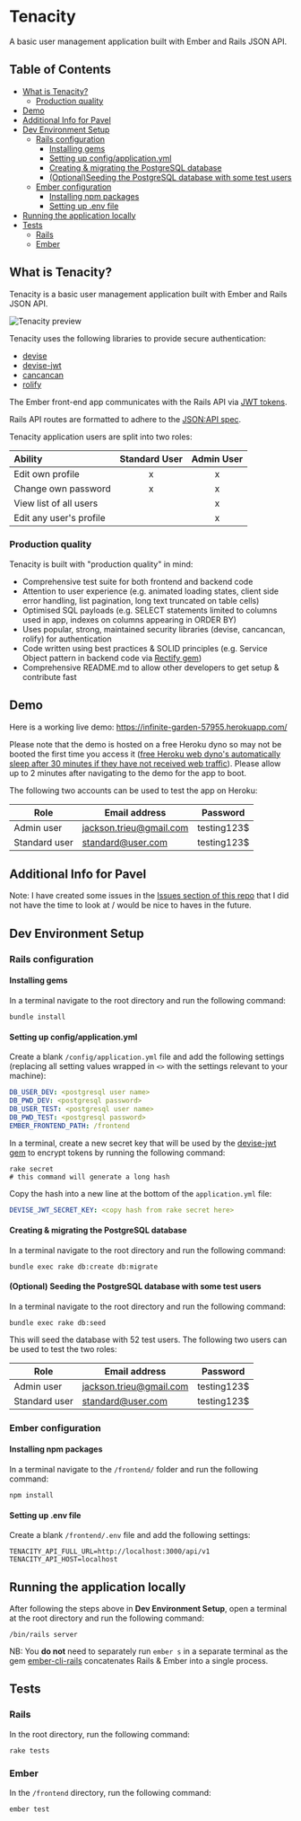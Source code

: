 # Tenacity

A basic user management application built with Ember and Rails JSON API.

## Table of Contents

- [What is Tenacity?](#what-is-tenacity)
  - [Production quality](#production-quality)
- [Demo](#demo)
- [Additional Info for Pavel](#additional-info-for-pavel)
- [Dev Environment Setup](#dev-environment-setup)
  - [Rails configuration](#rails-configuration)
    - [Installing gems](#installing-gems)
    - [Setting up config/application.yml](#setting-up-configapplicationyml)
    - [Creating & migrating the PostgreSQL database](#creating--migrating-the-postgresql-database)
    - [(Optional)Seeding the PostgreSQL database with some test users](#optional-seeding-the-postgresql-database-with-some-test-users)
  - [Ember configuration](#ember-configuration)
    - [Installing npm packages](#installing-npm-packages)
    - [Setting up .env file](#setting-up-env-file)
- [Running the application locally](#running-the-application-locally)
- [Tests](#demo)
  - [Rails](#rails)
  - [Ember](#ember)

## What is Tenacity?

Tenacity is a basic user management application built with Ember and Rails JSON API.

![Tenacity preview](https://user-images.githubusercontent.com/5061912/51108133-35723d00-1845-11e9-9220-8dd427ff1b2f.png)

Tenacity uses the following libraries to provide secure authentication:
- [devise](https://github.com/plataformatec/devise)
- [devise-jwt](https://github.com/waiting-for-dev/devise-jwt)
- [cancancan](https://github.com/CanCanCommunity/cancancan)
- [rolify](https://github.com/RolifyCommunity/rolify)

The Ember front-end app communicates with the Rails API via [JWT tokens](https://jwt.io/).

Rails API routes are formatted to adhere to the [JSON:API spec](https://jsonapi.org/).

Tenacity application users are split into two roles:

| Ability                 | Standard User | Admin User |
| :---                    |     :---:     |    :---:   |
| Edit own profile        |       x       |      x     |
| Change own password     |       x       |      x     |
| View list of all users  |               |      x     |
| Edit any user's profile |               |      x     |

### Production quality
Tenacity is built with "production quality" in mind:
- Comprehensive test suite for both frontend and backend code
- Attention to user experience (e.g. animated loading states, client side error handling, list pagination, long text truncated on table cells)
- Optimised SQL payloads (e.g. SELECT statements limited to columns used in app, indexes on columns appearing in ORDER BY)
- Uses popular, strong, maintained security libraries (devise, cancancan, rolify) for authentication
- Code written using best practices & SOLID principles (e.g. Service Object pattern in backend code via [Rectify gem](https://github.com/andypike/rectify))
- Comprehensive README.md to allow other developers to get setup & contribute fast

## Demo
Here is a working live demo: https://infinite-garden-57955.herokuapp.com/

Please note that the demo is hosted on a free Heroku dyno so may not be booted the first time you access it ([free Heroku web dyno's automatically sleep after 30 minutes if they have not received web traffic](https://devcenter.heroku.com/articles/free-dyno-hours#dyno-sleeping)). Please allow up to 2 minutes after navigating to the demo for the app to boot.

The following two accounts can be used to test the app on Heroku:

| Role          | Email address           | Password    |
|---------------|-------------------------|-------------|
| Admin user    | jackson.trieu@gmail.com | testing123$ |
| Standard user | standard@user.com       | testing123$ |

## Additional Info for Pavel

Note: I have created some issues in the [Issues section of this repo](https://github.com/jacksontrieu/tenacity/issues) that I did not have the time to look at / would be nice to haves in the future.

## Dev Environment Setup

### Rails configuration

#### Installing gems

In a terminal navigate to the root directory and run the following command:

```
bundle install
```

#### Setting up config/application.yml
Create a blank `/config/application.yml` file and add the following settings (replacing all setting values wrapped in `<>` with the settings relevant to your machine):

```yml
DB_USER_DEV: <postgresql user name>
DB_PWD_DEV: <postgresql password>
DB_USER_TEST: <postgresql user name>
DB_PWD_TEST: <postgresql password>
EMBER_FRONTEND_PATH: /frontend
```

In a terminal, create a new secret key that will be used by the [devise-jwt gem](https://github.com/waiting-for-dev/devise-jwt) to encrypt tokens by running the following command:

```
rake secret
# this command will generate a long hash
```

Copy the hash into a new line at the bottom of the `application.yml` file:

```yml
DEVISE_JWT_SECRET_KEY: <copy hash from rake secret here>
```

#### Creating & migrating the PostgreSQL database

In a terminal navigate to the root directory and run the following command:

```
bundle exec rake db:create db:migrate
```

#### (Optional) Seeding the PostgreSQL database with some test users

In a terminal navigate to the root directory and run the following command:

```
bundle exec rake db:seed
```

This will seed the database with 52 test users. The following two users can be used to test the two roles:

| Role          | Email address           | Password    |
|---------------|-------------------------|-------------|
| Admin user    | jackson.trieu@gmail.com | testing123$ |
| Standard user | standard@user.com       | testing123$ |


### Ember configuration

#### Installing npm packages

In a terminal navigate to the `/frontend/` folder and run the following command:

```
npm install
```

#### Setting up .env file
Create a blank `/frontend/.env` file and add the following settings:

```
TENACITY_API_FULL_URL=http://localhost:3000/api/v1
TENACITY_API_HOST=localhost
```

## Running the application locally

After following the steps above in **Dev Environment Setup**, open a terminal at the root directory and run the following command:

```
/bin/rails server
```

NB: You **do not** need to separately run `ember s` in a separate terminal as the gem [ember-cli-rails](https://github.com/thoughtbot/ember-cli-rails) concatenates Rails & Ember into a single process.

## Tests

### Rails
In the root directory, run the following command:

```
rake tests
```

### Ember
In the `/frontend` directory, run the following command:

```
ember test
```
